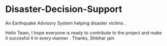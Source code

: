 # Disaster-Decision-Support
An Earthquake Advisory System helping disaster victims .

Hello Team,
            I hope everyone is ready to contribute to the project and make it succesful it in every manner .
Thanks,
Shikhar jain

